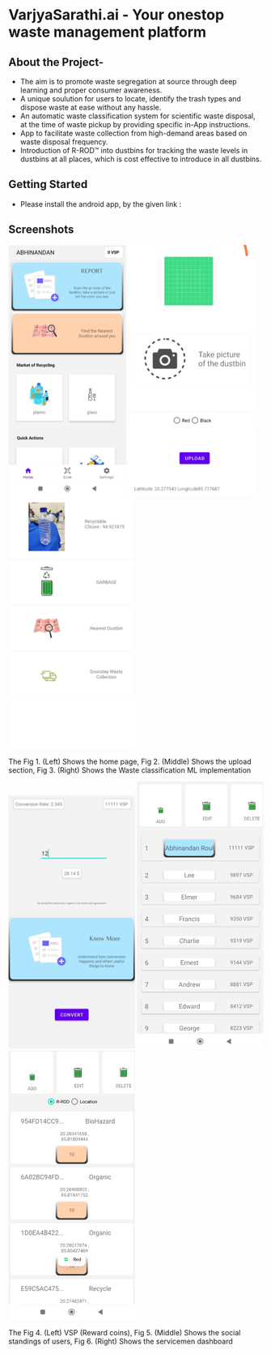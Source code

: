 # VarjyaSarathi.ai - Your onestop waste management platform

## About the Project-
- The aim is to promote waste segregation at source through deep learning and proper consumer awareness. 
- A unique soulution for users to locate, identify the trash types and dispose waste at ease without any hassle. 
- An automatic waste classification system for scientific waste disposal, at the time of waste pickup by providing specific in-App instructions.  <br>
- App to facilitate waste collection from high-demand areas based on waste disposal frequency.
- Introduction of R-ROD™ into dustbins for tracking the waste levels in dustbins at all places, which is cost effective to introduce in all dustbins.

## Getting Started
- Please install the android app, by the given link :


## Screenshots
  <p float="left">
  <img src="https://github.com/AbhinandanRoul/VarjyaSarathi.ai/blob/main/Screenshots/Home.jpg" width="233" />
  <img src="https://github.com/AbhinandanRoul/VarjyaSarathi.ai/blob/main/Screenshots/Dustbin_img_upload.jpg" width="250" /> 
  <img src="https://github.com/AbhinandanRoul/VarjyaSarathi.ai/blob/main/Screenshots/Waste_classify.jpg" width="250" />
  </p>
  The Fig 1. (Left) Shows the home page, Fig 2. (Middle) Shows the upload section, Fig 3. (Right) Shows the Waste classification ML implementation
  
  
  
  <p float="left">
  <img src="https://github.com/AbhinandanRoul/VarjyaSarathi.ai/blob/main/Screenshots/VSP.jpg" width="250" />
  <img src="https://github.com/AbhinandanRoul/VarjyaSarathi.ai/blob/main/Screenshots/Social.jpg" width="250" /> 
  <img src="https://github.com/AbhinandanRoul/VarjyaSarathi.ai/blob/main/Screenshots/emp_dash2.jpg" width="250" />
  </p>
   The Fig 4. (Left) VSP (Reward coins), Fig 5. (Middle) Shows the social standings of users, Fig 6. (Right) Shows the servicemen dashboard
  
